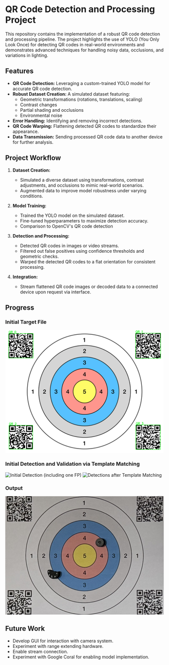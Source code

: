 # QR Code Detection and Processing Project

This repository contains the implementation of a robust QR code detection and processing pipeline. The project highlights the use of YOLO (You Only Look Once) for detecting QR codes in real-world environments and demonstrates advanced techniques for handling noisy data, occlusions, and variations in lighting.

## Features

- **QR Code Detection:** Leveraging a custom-trained YOLO model for accurate QR code detection.
- **Robust Dataset Creation:** A simulated dataset featuring:
  - Geometric transformations (rotations, translations, scaling)
  - Contrast changes
  - Partial shading and occlusions
  - Environmental noise
- **Error Handling:** Identifying and removing incorrect detections.
- **QR Code Warping:** Flattening detected QR codes to standardize their appearance.
- **Data Transmission:** Sending processed QR code data to another device for further analysis.

## Project Workflow

1. **Dataset Creation:**
   - Simulated a diverse dataset using transformations, contrast adjustments, and occlusions to mimic real-world scenarios.
   - Augmented data to improve model robustness under varying conditions.

2. **Model Training:**
   - Trained the YOLO model on the simulated dataset.
   - Fine-tuned hyperparameters to maximize detection accuracy.
   - Comparison to OpenCV's QR code detection

3. **Detection and Processing:**
   - Detected QR codes in images or video streams.
   - Filtered out false positives using confidence thresholds and geometric checks.
   - Warped the detected QR codes to a flat orientation for consistent processing.

4. **Integration:**
   - Stream flattened QR code images or decoded data to a connected device upon request via interface.

## Progress

### Initial Target File
![Target File with QR Detection](media/scoring_target_qr_5_h_result.JPG)

### Initial Detection and Validation via Template Matching
![Initial Detection (including one FP)](media/test_marks_result.JPG)
![Detections after Template Matching](media/test_marks_result_tmatch.JPG)

### Output
![Warped and Cropped Output](media/output_warped_cropped.JPG)

## Future Work

- Develop GUI for interaction with camera system.
- Experiment with range extending hardware.
- Enable stream connection.
- Experiment with Google Coral for enabling model implementation.
